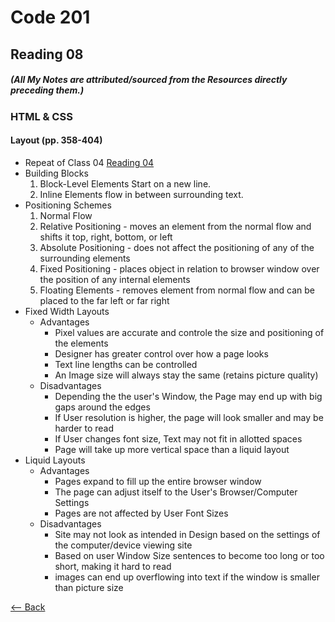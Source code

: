 # Code 201
## Reading 08
##### (All My Notes are attributed/sourced from the Resources directly preceding them.)

### HTML & CSS
#### Layout (pp. 358-404)
* Repeat of Class 04 [Reading 04](/201d69/class-04.md)
* Building Blocks
    1. Block-Level Elements Start on a new line.
    1. Inline Elements flow in between surrounding text.
* Positioning Schemes
    1. Normal Flow
    1. Relative Positioning - moves an element from the normal flow and shifts it top, right, bottom, or left
    1. Absolute Positioning - does not affect the positioning of any of the surrounding elements
    1. Fixed Positioning - places object in relation to browser window over the position of any internal elements
    1. Floating Elements - removes element from normal flow and can be placed to the far left or far right
* Fixed Width Layouts
    * Advantages
        * Pixel values are accurate and controle the size and positioning of the elements
        * Designer has greater control over how a page looks
        * Text line lengths can be controlled
        * An Image size will always stay the same (retains picture quality)
    * Disadvantages
        * Depending the the user's Window, the Page may end up with big gaps around the edges
        * If User resolution is higher, the page will look smaller and may be harder to read
        * If User changes font size, Text may not fit in allotted spaces
        * Page will take up more vertical space than a liquid layout
* Liquid Layouts
    * Advantages
        * Pages expand to fill up the entire browser window
        * The page can adjust itself to the User's Browser/Computer Settings
        * Pages are not affected by User Font Sizes
    * Disadvantages
        * Site may not look as intended in Design based on the settings of the computer/device viewing site
        * Based on user Window Size sentences to become too long or too short, making it hard to read
        * images can end up overflowing into text if the window is smaller than picture size


[<-- Back](../README.md)
